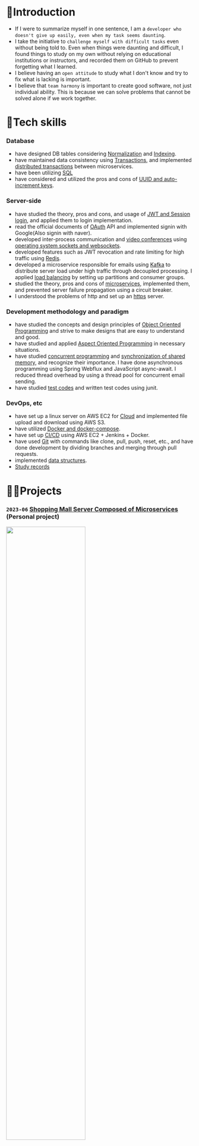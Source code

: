 # 🙌Introduction
- If I were to summarize myself in one sentence, I am a `developer who doesn't give up easily, even when my task seems daunting`.
- I take the initiative to `challenge myself with difficult tasks` even without being told to. Even when things were daunting and difficult, I found things to study on my own without relying on educational institutions or instructors, and recorded them on GitHub to prevent forgetting what I learned.
- I believe having an `open attitude` to study what I don't know and try to fix what is lacking is important.
- I believe that `team harmony` is important to create good software, not just individual ability. This is because we can solve problems that cannot be solved alone if we work together.

# 🌠Tech skills
### Database
- have designed DB tables considering [Normalization](https://github.com/vacu9708/Fundamental-knowledge/tree/main/Database/Normalization) and [Indexing](https://github.com/vacu9708/Fundamental-knowledge/tree/main/Database/Indexing).
- have maintained data consistency using [Transactions](https://github.com/vacu9708/Fundamental-knowledge/tree/main/Database/Transaction), and implemented [distributed transactions](https://github.com/vacu9708/Fundamental-knowledge/tree/main/Web%20development/Server-side/Microservices%20architecture/Saga%20pattern) between microservices.
- have been utilizing [SQL](https://github.com/vacu9708/Algorithm/tree/main/Algorithm%20traning/SQL%20training)
- have considered and utilized the pros and cons of [UUID and auto-increment keys](https://github.com/vacu9708/Fundamental-knowledge/tree/main/Database/UUID%20VS%20Sequential%20as%20a%20primary%20key).
### Server-side
- have studied the theory, pros and cons, and usage of [JWT and Session login](https://github.com/vacu9708/Fundamental-knowledge/tree/main/Web%20development/Auth/JWT%2C%20session), and applied them to login implementation.
- read the official documents of [OAuth](https://github.com/vacu9708/Fundamental-knowledge/tree/main/Web%20development/Auth/OAuth) API and implemented signin with Google(Also signin with naver).
- developed inter-process communication and [video conferences](https://github.com/vacu9708/video-conference) using [operating system sockets and websockets](https://github.com/vacu9708/Fundamental-knowledge/tree/main/Web%20development/Socket%20(websocket)).
- developed features such as JWT revocation and rate limiting for high traffic using [Redis](https://github.com/vacu9708/Fundamental-knowledge/tree/main/Database/Redis).
- developed a microservice responsible for emails using [Kafka](https://github.com/vacu9708/Tools-etc/tree/main/Messaging%20system(Kafka)) to distribute server load under high traffic through decoupled processing. I applied [load balancing](https://github.com/vacu9708/Fundamental-knowledge/tree/main/Web%20development/Server-side/Service%20discovery%2C%20Load%20balancing) by setting up partitions and consumer groups.
- studied the theory, pros and cons of [microservices](https://github.com/vacu9708/Fundamental-knowledge/tree/main/Web%20development/Server-side/Microservices%20architecture/Concepts), implemented them, and prevented server failure propagation using a circuit breaker.
- I understood the problems of http and set up an [https](https://github.com/vacu9708/Fundamental-knowledge/tree/main/Web%20development/Security/Encryption) server.
### Development methodology and paradigm
- have studied the concepts and design principles of [Object Oriented Programming](https://github.com/vacu9708/Fundamental-knowledge/tree/main/Development%20methodology%20and%20paradigm/Object%20Oriented%20Programming) and strive to make designs that are easy to understand and good.
- have studied and applied [Aspect Oriented Programming](https://github.com/vacu9708/Fundamental-knowledge/tree/main/Development%20methodology%20and%20paradigm/Aspect%20Orient%20Programming) in necessary situations.
- have studied [concurrent programming](https://github.com/vacu9708/Fundamental-knowledge/tree/main/Development%20methodology%20and%20paradigm/Concurrent%20programming) and [synchronization of shared memory](https://github.com/vacu9708/Fundamental-knowledge/tree/main/Operating%20system/Process%20synchronization), and recognize their importance. I have done asynchronous programming using Spring Webflux and JavaScript async-await. I reduced thread overhead by using a thread pool for concurrent email sending.
- have studied [test codes](https://github.com/vacu9708/Fundamental-knowledge/tree/main/Development%20methodology%20and%20paradigm/DevOps/Testing) and written test codes using junit.
### DevOps, etc
- have set up a linux server on AWS EC2 for [Cloud](https://github.com/vacu9708/Fundamental-knowledge/tree/main/Web%20development/Server-side/Cloud) and implemented file upload and download using AWS S3.
- have utilized [Docker and docker-compose](https://github.com/vacu9708/Fundamental-knowledge/tree/main/Development%20methodology%20and%20paradigm/DevOps/Containerization).
- have set up [CI/CD](https://github.com/vacu9708/Fundamental-knowledge/tree/main/Development%20methodology%20and%20paradigm/DevOps/CI%2CCD) using AWS EC2 + Jenkins + Docker.
- have used [Git](https://github.com/vacu9708/Tools-etc/tree/main/Git) with commands like clone, pull, push, reset, etc., and have done development by dividing branches and merging through pull requests.
- implemented [data structures](https://github.com/vacu9708/Data-structure).
- [Study records](https://github.com/vacu9708/Fundamental-knowledge)

# 🧑‍🏭Projects
### `2023-06` [Shopping Mall Server Composed of Microservices](https://github.com/vacu9708/Shopping-mall) (Personal project)
<img src="https://github.com/vacu9708/WHO-AM-I/assets/67142421/b388707e-59d4-4d83-b6cf-bf83fbab1d02" width="65%"><br>
<img src="https://github.com/vacu9708/WHO-AM-I/assets/67142421/afd85c78-3db2-4f34-85b7-e2e04dbc0e4b" width="65%"><br>
- Developed necessary APIs for a shopping mall based on Spring.
- Visualized the architecture before writing code.
- Strived to handle large-scale traffic with distributed systems, load balancing, message queues, asynchronous processing, Redis, JWT, etc.
---

### `2022-09` [Video Conference](https://github.com/vacu9708/video-conference) (Personal project)
<img src="https://github.com/vacu9708/WHO-AM-I/assets/67142421/17c4c315-af24-4067-8def-6413399343e0" width="70%"><br>
- Developed a web page where more than 3 people can chat and video call using the JavaScript built-in API webRTC, React etc.
- Applied https to comply with browser security policies.
---

### `2022-05` [Parking Information Notifier](https://github.com/vacu9708/Smart-CCTV) (Academic team project)
<img src="https://github.com/vacu9708/WHO-AM-I/assets/67142421/9a6fa318-5d00-458c-bb5e-03a3105114cf" width="70%"><br>
- Developed an embedded system that tracks cars and displays parking information on LEDs using Python, Arduino, Raspberry Pi, etc.
- The goal is to reduce the time wasted when looking for a parking space.
---

### `2020-04` [Guitar Tuner](https://github.com/vacu9708/Guitar-tuner) (Academic personal project)
![image](https://github.com/vacu9708/WHO-AM-I/assets/67142421/343937f2-4515-4fd1-91eb-ee834690f735)<br>
<img src="https://github.com/vacu9708/WHO-AM-I/assets/67142421/5a4266c7-eaea-4b97-96ae-4e87b6524b30" width="60%"><br>
- Developed an embedded system to assist in tuning instruments.
- Researched how sound analyzers work and gained understanding of how the mathematics of signal processing is applied in real life while studying [Fast Fourier Transform](https://github.com/vacu9708/Signal-processing/tree/main/Fourier%20transform).

### Side projects
- (Python selenium, C#, etc) : Developed [New information notifier](https://github.com/vacu9708/Information_notifier) that notifies updates on specified web pages using Selenium and C#.
- (Typescript, React, expressJS, etc) : Developed [To-do list](https://github.com/vacu9708/To-do-list), [nestJS asssignment](https://github.com/vacu9708/nestjs_assignment_before_interview), etc
- (C++, winAPI) : Developed [Hack game memory](https://github.com/vacu9708/hacking) utilizing the characteristic of manual [memory management](https://github.com/vacu9708/Fundamental-knowledge/tree/main/Etc/Automatic%20memory%20management) and [simple](https://github.com/vacu9708/Red-light-green-light) [games](https://github.com/vacu9708/Dodge-pieces-of-poop), etc
---

# 🥇Achievements
- `2022.12.14` Incheon National University LINC 3.0 Business Group [2022 LINC3.0 Capstone Design Competition]
  - "Indoor Parking Lot Parking Space Entry/Exit Prediction Notification Light System", **1st Place**
<br>![image](https://github.com/vacu9708/WHO-AM-I/assets/67142421/26245bd0-e14d-4eeb-97d2-382cf17eaf04)

# 😃Languages
I am a native Korean speaker and enjoy studying foreign languages.
- **English**: Business english
- **Español**: Capable of daily conversation

# 👨‍🎓Education
Incheon National University, Embedded Systems Engineering, Bachelor's Degree
